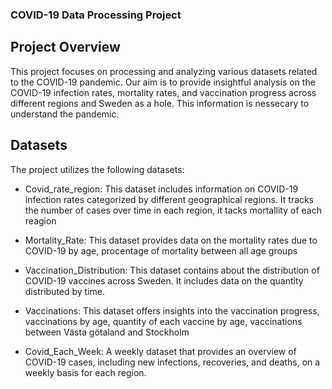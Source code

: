 ### COVID-19 Data Processing Project

## Project Overview

This project focuses on processing and analyzing various datasets related to the COVID-19 pandemic. Our aim is to provide insightful analysis on the COVID-19 infection rates, mortality rates, and vaccination progress across different regions and Sweden as a hole. This information is nessecary to understand the pandemic.

## Datasets

The project utilizes the following datasets:

- Covid_rate_region: This dataset includes information on COVID-19 infection rates categorized by different geographical regions. It tracks the number of cases over time in each region, it tacks mortallity of each reagion

- Mortality_Rate: This dataset provides data on the mortality rates due to COVID-19 by age, procentage of mortality between all age groups

- Vaccination_Distribution: This dataset contains about the distribution of COVID-19 vaccines across Sweden. It includes data on the quantity distributed by time.

- Vaccinations: This dataset offers insights into the vaccination progress, vaccinations by age, quantity of each vaccine by age, vaccinations between Västa götaland and Stockholm

- Covid_Each_Week: A weekly dataset that provides an overview of COVID-19 cases, including new infections, recoveries, and deaths, on a weekly basis for each region.